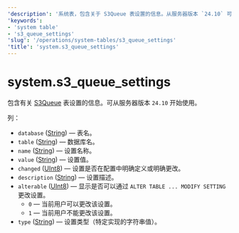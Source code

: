 ```yaml
---
'description': '系统表，包含关于 S3Queue 表设置的信息。从服务器版本 `24.10` 可用。'
'keywords':
- 'system table'
- 's3_queue_settings'
'slug': '/operations/system-tables/s3_queue_settings'
'title': 'system.s3_queue_settings'
---
```



# system.s3_queue_settings

包含有关 [S3Queue](../../engines/table-engines/integrations/s3queue.md) 表设置的信息。可从服务器版本 `24.10` 开始使用。

列：

- `database` ([String](../../sql-reference/data-types/string.md)) — 表名。
- `table` ([String](../../sql-reference/data-types/string.md)) — 数据库名。
- `name` ([String](../../sql-reference/data-types/string.md)) — 设置名称。
- `value` ([String](../../sql-reference/data-types/string.md)) — 设置值。
- `changed` ([UInt8](/sql-reference/data-types/int-uint#integer-ranges)) — 设置是否在配置中明确定义或明确更改。
- `description` ([String](../../sql-reference/data-types/string.md)) — 设置描述。
- `alterable` ([UInt8](/sql-reference/data-types/int-uint#integer-ranges)) — 显示是否可以通过 `ALTER TABLE ... MODIFY SETTING` 更改设置。
    - `0` — 当前用户可以更改该设置。
    - `1` — 当前用户不能更改该设置。
- `type` ([String](../../sql-reference/data-types/string.md)) — 设置类型（特定实现的字符串值）。
